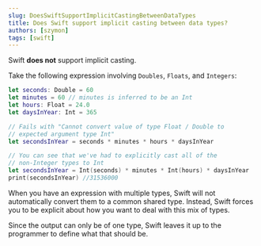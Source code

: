 ```yaml
---
slug: DoesSwiftSupportImplicitCastingBetweenDataTypes
title: Does Swift support implicit casting between data types?
authors: [szymon]
tags: [swift]
---
```


Swift **does not** support implicit casting.

Take the following expression involving `Doubles`, `Floats`, and `Integers`:

```swift
let seconds: Double = 60
let minutes = 60 // minutes is inferred to be an Int
let hours: Float = 24.0
let daysInYear: Int = 365

// Fails with "Cannot convert value of type Float / Double to
// expected argument type Int"
let secondsInYear = seconds * minutes * hours * daysInYear

// You can see that we've had to explicitly cast all of the
// non-Integer types to Int
let secondsInYear = Int(seconds) * minutes * Int(hours) * daysInYear
print(secondsInYear) //31536000

```

When you have an expression with multiple types, Swift will not automatically convert them to a common shared type. Instead, Swift forces you to be explicit about how you want to deal with this mix of types.

Since the output can only be of one type, Swift leaves it up to the programmer to define what that should be.
